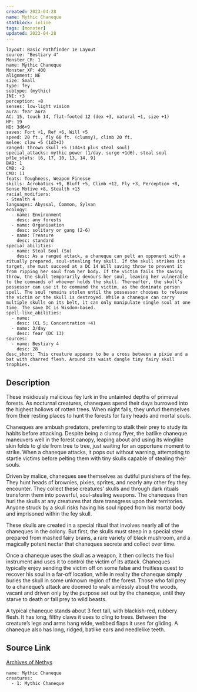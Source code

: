 ```yaml
---
created: 2023-04-28
name: Mythic Chaneque
statblock: inline
tags: [monster]
updated: 2023-04-28
---
```

```statblock
layout: Basic Pathfinder 1e Layout
source: "Bestiary 4"
Monster_CR: 1
name: Mythic Chaneque
Monster_XP: 400
alignment: NE
size: Small
type: fey
subtype: (mythic)
INI: +3
perception: +8
senses: low-light vision
aura: fear aura
AC: 15, touch 14, flat-footed 12 (dex +3, natural +1, size +1)
HP: 19
HD: 3d6+9
saves: Fort +1, Ref +6, Will +5
speed: 20 ft., fly 60 ft. (clumsy), climb 20 ft.
melee: claw +5 (1d3+3)
ranged: thrown skull +5 (1d4+3 plus steal soul)
special_attacks: mythic power (1/day, surge +1d6), steal soul
pf1e_stats: [6, 17, 10, 13, 14, 9]
BAB: 1
CMB: -2
CMD: 11
feats: Toughness, Weapon Finesse
skills: Acrobatics +9, Bluff +5, Climb +12, Fly +3, Perception +8, Sense Motive +8, Stealth +13
racial_modifiers:
- Stealth 4
languages: Abyssal, Common, Sylvan
ecology:
  - name: Environment
    desc: any forests
  - name: Organisation
    desc: solitary or gang (2-6)
  - name: Treasure
    desc: standard
special_abilities:
  - name: Steal Soul (Su)
    desc: As a ranged attack, a chaneque can pelt an opponent with a ritually prepared, soul-stealing fey skull. If the skull strikes its target, she must succeed at a DC 14 Will saving throw to prevent it from ripping her soul from her body. If the victim fails the saving throw, the skull temporarily devours her soul, leaving her vulnerable to the commands of whoever holds the skull. Thereafter, the skull’s possessor can use it to command the victim, as the dominate person spell. The soul remains stolen until the possessor chooses to release the victim or the skull is destroyed. While a chaneque can carry multiple skulls on its belt, it can only manipulate single soul at one time. The save DC is Wisdom-based.
spell-like_abilities:
  - name:
    desc: (CL 5; Concentration +4)
  - name: 3/day
    desc: fear (DC 13)
sources:
  - name: Bestiary 4
    desc: 28
desc_short: This creature appears to be a cross between a pixie and a bat with charred flesh. Around its waist dangle tiny fairy skull trophies.
```
## Description
These insidiously malicious fey lurk in the untainted depths of primeval forests. As nocturnal creatures, chaneques spend their days burrowed into the highest hollows of rotten trees. When night falls, they unfurl themselves from their resting places to hunt the forests for fairy heads and mortal souls.

Chaneques are ambush predators, preferring to stalk their prey to study its habits before attacking. Despite being a clumsy flyer, the batlike chaneque maneuvers well in the forest canopy, leaping about and using its winglike skin folds to glide from tree to tree, just waiting for an opportune moment to strike. When a chaneque attacks, it pops out without warning, attempting to startle victims before pelting them with tiny skulls capable of stealing their souls.

Driven by malice, chaneques see themselves as dutiful punishers of the fey. They hunt heads of brownies, pixies, sprites, and nearly any other fey they encounter. They collect these creatures’ skulls and through dark rituals transform them into powerful, soul-stealing weapons. The chaneques then hurl the skulls at any creatures that dare transgress upon their territories. Anyone struck by a skull risks having his soul ripped from his mortal body and imprisoned within the fey skull.

These skulls are created in a special ritual that involves nearly all of the chaneques in the colony. But first, the skulls must steep in a special stew prepared from mashed fairy brains, a rare variety of black mushroom, and a magically potent nectar that chaneques secrete and collect over time.

Once a chaneque uses the skull as a weapon, it then collects the foul instrument and uses it to control the victim of its attack. Chaneques typically enjoy sending the victim off on some false and fruitless quest to recover his soul in a far-off location, while in reality the chaneque simply buries the skull in some unknown region of the forest. Those who fall prey to a chaneque’s attack are doomed to walk aimlessly about the woods, vacant and driven only by the purpose set out by the chaneque, until they starve to death or fall prey to wild beasts.

A typical chaneque stands about 3 feet tall, with blackish-red, rubbery flesh. It has long, filthy claws it uses to cling to trees. Between the creature’s legs and arms hang wide, webbed flaps it uses for gliding. A chaneque also has long, ridged, batlike ears and needlelike teeth.
## Source Link
[Archives of Nethys](https://aonprd.com/MythicMonsterDisplay.aspx?ItemName=Chaneque)
```encounter-table
name: Mythic Chaneque
creatures:
  - 1: Mythic Chaneque
```
